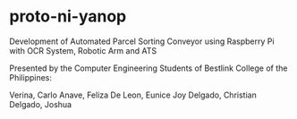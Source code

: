 # proto-ni-yanop
Development of Automated Parcel Sorting Conveyor using Raspberry Pi with OCR System, Robotic Arm and ATS 

Presented by the 
Computer Engineering Students of Bestlink College of the Philippines:


Verina, Carlo
Anave, Feliza
De Leon, Eunice Joy
Delgado, Christian
Delgado, Joshua
